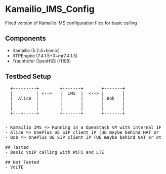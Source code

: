 # Kamailio_IMS_Config
Fixed version of Kamailio IMS configuration files for basic calling

## Components
- Kamailio (5.2.4+bionic)
- RTPEngine (7.4.1.5+0~mr7.4.1.5)
- Fraunhofer OpenHSS (r1198)

## Testbed Setup
<pre>
  +---------+        +-------+       +-------+
  |         | <-->   |  IMS  |  <--> |       |
  |  Alice  |        |       |       | Bob   |
  |         |        |       |       |       |
  |         |        |       |       |       |
  +---+-----+        +-------+       +-------+
<pre>

- Kamailio IMS => Running in a OpenStack VM with internal IP 10.4.128.7 and Floating IP 172.24.15.21
- Alice => OnePlus UE SIP client IP (UE maybe behind NAT or otherwise, works in both cases)
- Bob => OnePlus UE SIP client IP (UE maybe behind NAT or otherwise, works in both cases)

## Tested
- Basic VoIP calling with WiFi and LTE

## Not Tested
- VoLTE

